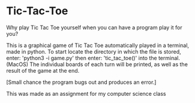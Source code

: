 # Tic-Tac-Toe
Why play Tic Tac Toe yourself when you can have a program play it for you?

This is a graphical game of Tic Tac Toe automatically played in a terminal, made in python.
To start locate the directory in which the file is stored, enter: 'python3 -i game.py' then enter: 'tic_tac_toe()' into the terminal. (MacOS)
The individual boards of each turn will be printed, as well as the result of the game at the end.

[Small chance the program bugs out and produces an error.]


This was made as an assignment for my computer science class
